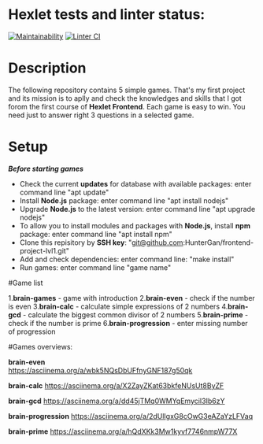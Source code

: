 # Hexlet tests and linter status:
[![Maintainability](https://api.codeclimate.com/v1/badges/a99a88d28ad37a79dbf6/maintainability)](https://codeclimate.com/github/codeclimate/codeclimate/maintainability)
[![Linter CI](https://github.com/HunterGan/frontend-project-lvl1/actions/workflows/LinterR.yml/badge.svg)](https://github.com/HunterGan/frontend-project-lvl1/actions/workflows/LinterR.yml)
# Description

The following repository contains 5 simple games. 
That's my first project and its mission is to aplly and check the knowledges and skills that I got forom the first course of **Hexlet Frontend**.
Each game is easy to win. You need just to answer right 3 questions in a selected game.

# Setup
***Before starting games***
- Check the current **updates** for database with available packages: enter command line "apt update"
- Install **Node.js** package: enter command line "apt install nodejs"
- Upgrade **Node.js** to the latest version: enter command line "apt upgrade nodejs"
- To allow you to install modules and packages with **Node.js**, install **npm** package: enter command line "apt install npm"
- Clone this repisitory by **SSH key**: "git@github.com:HunterGan/frontend-project-lvl1.git"
- Add and check dependencies: enter command line: "make install"
- Run games: enter command line "game name"

#Game list

1.**brain-games** - game with introduction
2.**brain-even** - check if the number is even
3.**brain-calc** - calculate simple expressions of 2 numbers
4.**brain-gcd** - calculate the biggest common divisor of 2 numbers
5.**brain-prime** - check if the number is prime
6.**brain-progression** - enter missing number of progression

#Games overviews:

**brain-even**   
https://asciinema.org/a/wbk5NQsDbUFfnyGNF187g50qk

**brain-calc**
https://asciinema.org/a/X2ZayZKat63bkfeNUsUt8ByZF

**brain-gcd**
https://asciinema.org/a/dd45jTMq0WMYqEmyciI3Ib6zY

**brain-progression**
https://asciinema.org/a/2dUlIgxG8cOwG3eAZaYzLFVaq

**brain-prime**
https://asciinema.org/a/hQdXKk3Mw1kyvf7746nmpW77X
